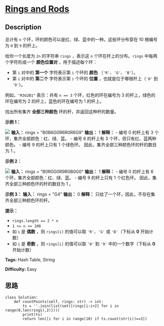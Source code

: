 # [Rings and Rods][title]

## Description

总计有 `n` 个环，环的颜色可以是红、绿、蓝中的一种。这些环分布穿在 10 根编号为 `0` 到 `9` 的杆上。

给你一个长度为 `2n` 的字符串 `rings` ，表示这 `n` 个环在杆上的分布。`rings` 中每两个字符形成一个 **颜色位置对**
，用于描述每个环：

  * 第 `i` 对中的 **第一个** 字符表示第 `i` 个环的 **颜色** （`'R'`、`'G'`、`'B'`）。
  * 第 `i` 对中的 **第二个** 字符表示第 `i` 个环的 **位置** ，也就是位于哪根杆上（`'0'` 到 `'9'`）。

例如，`"R3G2B1"` 表示：共有 `n == 3` 个环，红色的环在编号为 3 的杆上，绿色的环在编号为 2 的杆上，蓝色的环在编号为 1 的杆上。

找出所有集齐 **全部三种颜色** 环的杆，并返回这种杆的数量。



**示例 1：**

![](https://assets.leetcode.com/uploads/2021/11/23/ex1final.png)
            **输入：** rings = "B0B6G0R6R0R6G9"    **输出：** 1    **解释：**    - 编号 0 的杆上有 3 个环，集齐全部颜色：红、绿、蓝。    - 编号 6 的杆上有 3 个环，但只有红、蓝两种颜色。    - 编号 9 的杆上只有 1 个绿色环。    因此，集齐全部三种颜色环的杆的数目为 1 。    

**示例 2：**

![](https://assets.leetcode.com/uploads/2021/11/23/ex2final.png)
            **输入：** rings = "B0R0G0R9R0B0G0"    **输出：** 1    **解释：**    - 编号 0 的杆上有 6 个环，集齐全部颜色：红、绿、蓝。    - 编号 9 的杆上只有 1 个红色环。    因此，集齐全部三种颜色环的杆的数目为 1 。    

**示例 3：**
            **输入：** rings = "G4"    **输出：** 0    **解释：**    只给了一个环，因此，不存在集齐全部三种颜色环的杆。    



**提示：**

  * `rings.length == 2 * n`
  * `1 <= n <= 100`
  * 如 `i` 是 **偶数** ，则 `rings[i]` 的值可以取 `'R'`、`'G'` 或 `'B'`（下标从 **0** 开始计数）
  * 如 `i` 是 **奇数** ，则 `rings[i]` 的值可以取 `'0'` 到 `'9'` 中的一个数字（下标从 **0** 开始计数）


**Tags:** Hash Table, String

**Difficulty:** Easy

## 思路

``` python3
class Solution:
    def countPoints(self, rings: str) -> int:
        ts = ''.join(list(set([rings[i:i+2] for i in range(0,len(rings),2)])))
        print(ts)
        return len([i for i in range(10) if ts.count(str(i))==3])

```

[title]: https://leetcode-cn.com/problems/rings-and-rods
